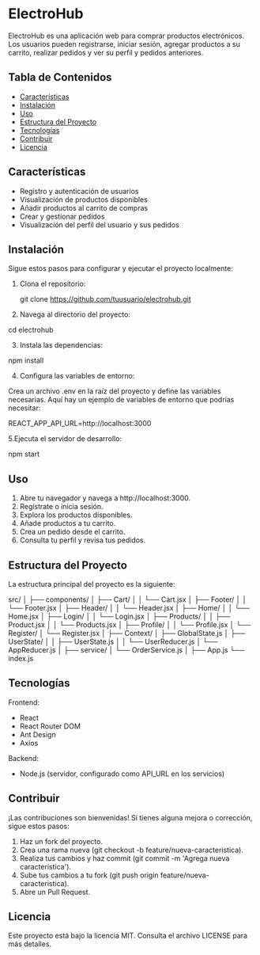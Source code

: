 # ElectroHub

ElectroHub es una aplicación web para comprar productos electrónicos. Los usuarios pueden registrarse, iniciar sesión, agregar productos a su carrito, realizar pedidos y ver su perfil y pedidos anteriores.

## Tabla de Contenidos

- [Características](#características)
- [Instalación](#instalación)
- [Uso](#uso)
- [Estructura del Proyecto](#estructura-del-proyecto)
- [Tecnologías](#tecnologías)
- [Contribuir](#contribuir)
- [Licencia](#licencia)

## Características

- Registro y autenticación de usuarios
- Visualización de productos disponibles
- Añadir productos al carrito de compras
- Crear y gestionar pedidos
- Visualización del perfil del usuario y sus pedidos

## Instalación

Sigue estos pasos para configurar y ejecutar el proyecto localmente:

1. Clona el repositorio:

  
   git clone https://github.com/tuusuario/electrohub.git

2. Navega al directorio del proyecto:

  
  cd electrohub

3. Instala las dependencias:

  
  npm install

4. Configura las variables de entorno:

Crea un archivo .env en la raíz del proyecto y define las variables necesarias. Aquí hay un ejemplo de variables de entorno que podrías necesitar:

REACT_APP_API_URL=http://localhost:3000

5.Ejecuta el servidor de desarrollo:

  npm start
  
## Uso

1. Abre tu navegador y navega a http://localhost:3000.
2. Regístrate o inicia sesión.
3. Explora los productos disponibles.
4. Añade productos a tu carrito.
5. Crea un pedido desde el carrito.
6. Consulta tu perfil y revisa tus pedidos.

## Estructura del Proyecto

La estructura principal del proyecto es la siguiente:

src/
│
├── components/
│   ├── Cart/
│   │   └── Cart.jsx
│   ├── Footer/
│   │   └── Footer.jsx
│   ├── Header/
│   │   └── Header.jsx
│   ├── Home/
│   │   └── Home.jsx
│   ├── Login/
│   │   └── Login.jsx
│   ├── Products/
│   │   ├── Product.jsx
│   │   └── Products.jsx
│   ├── Profile/
│   │   └── Profile.jsx
│   └── Register/
│       └── Register.jsx
│
├── Context/
│   ├── GlobalState.js
│   ├── UserState/
│   │   ├── UserState.js
│   │   └── UserReducer.js
│   └── AppReducer.js
│
├── service/
│   └── OrderService.js
│
├── App.js
└── index.js

## Tecnologías

Frontend:

- React
- React Router DOM
- Ant Design
- Axios

Backend:

- Node.js (servidor, configurado como API_URL en los servicios)

## Contribuir
¡Las contribuciones son bienvenidas! Si tienes alguna mejora o corrección, sigue estos pasos:

1. Haz un fork del proyecto.
2. Crea una rama nueva (git checkout -b feature/nueva-caracteristica).
3. Realiza tus cambios y haz commit (git commit -m 'Agrega nueva característica').
4. Sube tus cambios a tu fork (git push origin feature/nueva-caracteristica).
5. Abre un Pull Request.

## Licencia

Este proyecto está bajo la licencia MIT. Consulta el archivo LICENSE para más detalles.

